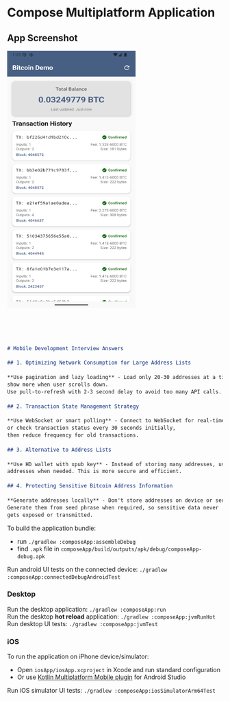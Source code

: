 # Compose Multiplatform Application



## App Screenshot
<img src="https://raw.githubusercontent.com/AndroidPoet/BitCoinDemo/refs/heads/master/App%20Screenshot.png?token=GHSAT0AAAAAADFEVGALDFRDC326VAMUKWGY2DRPHMQ" alt="Bitcoin Demo App Screenshot" width="300" height="600">


```markdown




# Mobile Development Interview Answers

## 1. Optimizing Network Consumption for Large Address Lists

**Use pagination and lazy loading** - Load only 20-30 addresses at a time, 
show more when user scrolls down. 
Use pull-to-refresh with 2-3 second delay to avoid too many API calls.

## 2. Transaction State Management Strategy

**Use WebSocket or smart polling** - Connect to WebSocket for real-time updates, 
or check transaction status every 30 seconds initially,
then reduce frequency for old transactions.

## 3. Alternative to Address Lists

**Use HD wallet with xpub key** - Instead of storing many addresses, use one master key to generate new
addresses when needed. This is more secure and efficient.

## 4. Protecting Sensitive Bitcoin Address Information

**Generate addresses locally** - Don't store addresses on device or server. 
Generate them from seed phrase when required, so sensitive data never
gets exposed or transmitted.
```

To build the application bundle:  
 - run `./gradlew :composeApp:assembleDebug`  
 - find `.apk` file in `composeApp/build/outputs/apk/debug/composeApp-debug.apk`  

Run android UI tests on the connected device: `./gradlew :composeApp:connectedDebugAndroidTest`

### Desktop
Run the desktop application: `./gradlew :composeApp:run`  
Run the desktop **hot reload** application: `./gradlew :composeApp:jvmRunHot`  
Run desktop UI tests: `./gradlew :composeApp:jvmTest`  

### iOS
To run the application on iPhone device/simulator:  
 - Open `iosApp/iosApp.xcproject` in Xcode and run standard configuration  
 - Or use [Kotlin Multiplatform Mobile plugin](https://plugins.jetbrains.com/plugin/14936-kotlin-multiplatform-mobile) for Android Studio  

Run iOS simulator UI tests: `./gradlew :composeApp:iosSimulatorArm64Test`  

